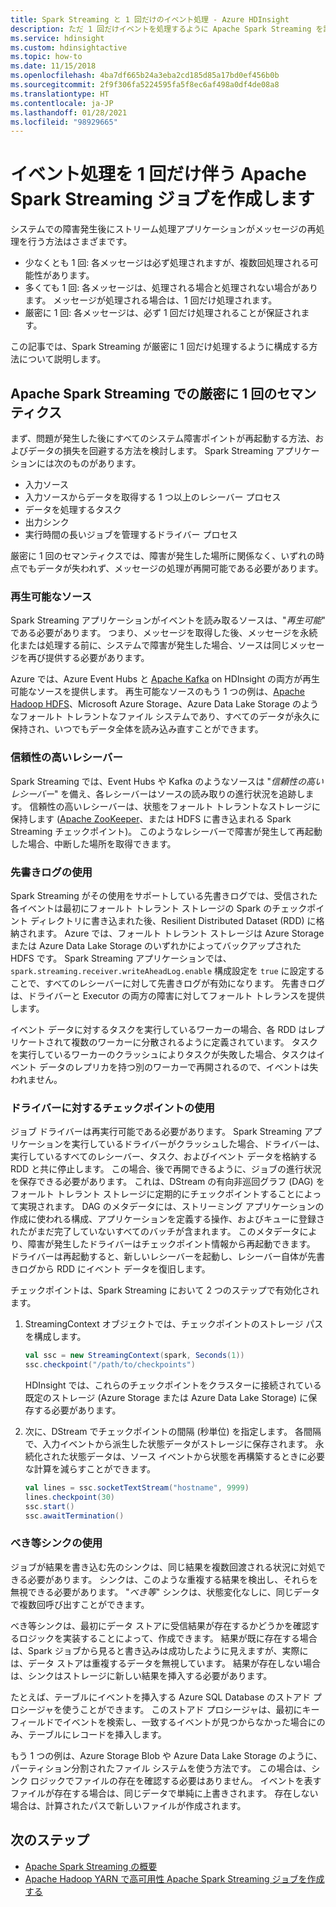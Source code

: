 ```yaml
---
title: Spark Streaming と 1 回だけのイベント処理 - Azure HDInsight
description: ただ 1 回だけイベントを処理するように Apache Spark Streaming を設定する方法。
ms.service: hdinsight
ms.custom: hdinsightactive
ms.topic: how-to
ms.date: 11/15/2018
ms.openlocfilehash: 4ba7df665b24a3eba2cd185d85a17bd0ef456b0b
ms.sourcegitcommit: 2f9f306fa5224595fa5f8ec6af498a0df4de08a8
ms.translationtype: HT
ms.contentlocale: ja-JP
ms.lasthandoff: 01/28/2021
ms.locfileid: "98929665"
---
```

# <a name="create-apache-spark-streaming-jobs-with-exactly-once-event-processing"></a>イベント処理を 1 回だけ伴う Apache Spark Streaming ジョブを作成します

システムでの障害発生後にストリーム処理アプリケーションがメッセージの再処理を行う方法はさまざまです。

* 少なくとも 1 回: 各メッセージは必ず処理されますが、複数回処理される可能性があります。
* 多くても 1 回: 各メッセージは、処理される場合と処理されない場合があります。 メッセージが処理される場合は、1 回だけ処理されます。
* 厳密に 1 回: 各メッセージは、必ず 1 回だけ処理されることが保証されます。

この記事では、Spark Streaming が厳密に 1 回だけ処理するように構成する方法について説明します。

## <a name="exactly-once-semantics-with-apache-spark-streaming"></a>Apache Spark Streaming での厳密に 1 回のセマンティクス

まず、問題が発生した後にすべてのシステム障害ポイントが再起動する方法、およびデータの損失を回避する方法を検討します。 Spark Streaming アプリケーションには次のものがあります。

* 入力ソース
* 入力ソースからデータを取得する 1 つ以上のレシーバー プロセス
* データを処理するタスク
* 出力シンク
* 実行時間の長いジョブを管理するドライバー プロセス

厳密に 1 回のセマンティクスでは、障害が発生した場所に関係なく、いずれの時点でもデータが失われず、メッセージの処理が再開可能である必要があります。

### <a name="replayable-sources"></a>再生可能なソース

Spark Streaming アプリケーションがイベントを読み取るソースは、"*再生可能*" である必要があります。 つまり、メッセージを取得した後、メッセージを永続化または処理する前に、システムで障害が発生した場合、ソースは同じメッセージを再び提供する必要があります。

Azure では、Azure Event Hubs と [Apache Kafka](https://kafka.apache.org/) on HDInsight の両方が再生可能なソースを提供します。 再生可能なソースのもう 1 つの例は、[Apache Hadoop HDFS](https://hadoop.apache.org/docs/r1.2.1/hdfs_design.html)、Microsoft Azure Storage、Azure Data Lake Storage のようなフォールト トレラントなファイル システムであり、すべてのデータが永久に保持され、いつでもデータ全体を読み込み直すことができます。

### <a name="reliable-receivers"></a>信頼性の高いレシーバー

Spark Streaming では、Event Hubs や Kafka のようなソースは "*信頼性の高いレシーバー*" を備え、各レシーバーはソースの読み取りの進行状況を追跡します。 信頼性の高いレシーバーは、状態をフォールト トレラントなストレージに保持します ([Apache ZooKeeper](https://zookeeper.apache.org/)、または HDFS に書き込まれる Spark Streaming チェックポイント)。 このようなレシーバーで障害が発生して再起動した場合、中断した場所を取得できます。

### <a name="use-the-write-ahead-log"></a>先書きログの使用

Spark Streaming がその使用をサポートしている先書きログでは、受信された各イベントは最初にフォールト トレラント ストレージの Spark のチェックポイント ディレクトリに書き込まれた後、Resilient Distributed Dataset (RDD) に格納されます。 Azure では、フォールト トレラント ストレージは Azure Storage または Azure Data Lake Storage のいずれかによってバックアップされた HDFS です。 Spark Streaming アプリケーションでは、`spark.streaming.receiver.writeAheadLog.enable` 構成設定を `true` に設定することで、すべてのレシーバーに対して先書きログが有効になります。 先書きログは、ドライバーと Executor の両方の障害に対してフォールト トレランスを提供します。

イベント データに対するタスクを実行しているワーカーの場合、各 RDD はレプリケートされて複数のワーカーに分散されるように定義されています。 タスクを実行しているワーカーのクラッシュによりタスクが失敗した場合、タスクはイベント データのレプリカを持つ別のワーカーで再開されるので、イベントは失われません。

### <a name="use-checkpoints-for-drivers"></a>ドライバーに対するチェックポイントの使用

ジョブ ドライバーは再実行可能である必要があります。 Spark Streaming アプリケーションを実行しているドライバーがクラッシュした場合、ドライバーは、実行しているすべてのレシーバー、タスク、およびイベント データを格納する RDD と共に停止します。 この場合、後で再開できるように、ジョブの進行状況を保存できる必要があります。 これは、DStream の有向非巡回グラフ (DAG) をフォールト トレラント ストレージに定期的にチェックポイントすることによって実現されます。 DAG のメタデータには、ストリーミング アプリケーションの作成に使われる構成、アプリケーションを定義する操作、およびキューに登録されたがまだ完了していないすべてのバッチが含まれます。 このメタデータにより、障害が発生したドライバーはチェックポイント情報から再起動できます。 ドライバーは再起動すると、新しいレシーバーを起動し、レシーバー自体が先書きログから RDD にイベント データを復旧します。

チェックポイントは、Spark Streaming において 2 つのステップで有効化されます。

1. StreamingContext オブジェクトでは、チェックポイントのストレージ パスを構成します。

    ```Scala
    val ssc = new StreamingContext(spark, Seconds(1))
    ssc.checkpoint("/path/to/checkpoints")
    ```

    HDInsight では、これらのチェックポイントをクラスターに接続されている既定のストレージ (Azure Storage または Azure Data Lake Storage) に保存する必要があります。

2. 次に、DStream でチェックポイントの間隔 (秒単位) を指定します。 各間隔で、入力イベントから派生した状態データがストレージに保存されます。 永続化された状態データは、ソース イベントから状態を再構築するときに必要な計算を減らすことができます。

    ```Scala
    val lines = ssc.socketTextStream("hostname", 9999)
    lines.checkpoint(30)
    ssc.start()
    ssc.awaitTermination()
    ```

### <a name="use-idempotent-sinks"></a>べき等シンクの使用

ジョブが結果を書き込む先のシンクは、同じ結果を複数回渡される状況に対処できる必要があります。 シンクは、このような重複する結果を検出し、それらを無視できる必要があります。 "*べき等*" シンクは、状態変化なしに、同じデータで複数回呼び出すことができます。

べき等シンクは、最初にデータ ストアに受信結果が存在するかどうかを確認するロジックを実装することによって、作成できます。 結果が既に存在する場合は、Spark ジョブから見ると書き込みは成功したように見えますが、実際には、データ ストアは重複するデータを無視しています。 結果が存在しない場合は、シンクはストレージに新しい結果を挿入する必要があります。

たとえば、テーブルにイベントを挿入する Azure SQL Database のストアド プロシージャを使うことができます。 このストアド プロシージャは、最初にキー フィールドでイベントを検索し、一致するイベントが見つからなかった場合にのみ、テーブルにレコードを挿入します。

もう 1 つの例は、Azure Storage Blob や Azure Data Lake Storage のように、パーティション分割されたファイル システムを使う方法です。 この場合は、シンク ロジックでファイルの存在を確認する必要はありません。 イベントを表すファイルが存在する場合は、同じデータで単純に上書きされます。 存在しない場合は、計算されたパスで新しいファイルが作成されます。

## <a name="next-steps"></a>次のステップ

* [Apache Spark Streaming の概要](apache-spark-streaming-overview.md)
* [Apache Hadoop YARN で高可用性 Apache Spark Streaming ジョブを作成する](apache-spark-streaming-high-availability.md)

